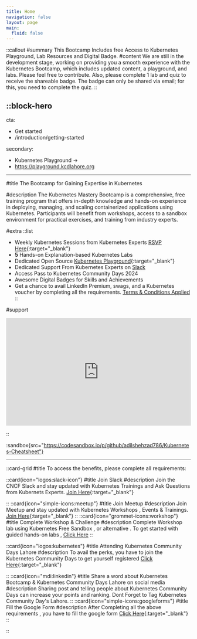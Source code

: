 ```yaml
---
title: Home
navigation: false
layout: page
main:
  fluid: false
---
```


::callout
#summary
This Bootcamp Includes free Access to Kubernetes Playground, Lab Resources and Digital Badge.
#content
We are still in the development stage, working on providing you a smooth experience with the Kubernetes Bootcamp, which includes updated content, a playground, and labs. Please feel free to contribute. Also, please complete 1 lab and quiz to receive the shareable badge. The badge can only be shared via email; for this, you need to complete the quiz.
::

::block-hero
---
cta:
  - Get started
  - /introduction/getting-started

secondary:
  - Kubernetes Playground →
  - https://playground.kcdlahore.org
---

#title
The Bootcamp for Gaining Expertise in Kubernetes

#description
The Kubernetes Mastery Bootcamp is a comprehensive, free training program that offers in-depth knowledge and hands-on experience in deploying, managing, and scaling containerized applications using Kubernetes. Participants will benefit from workshops, access to a sandbox environment for practical exercises, and training from industry experts. 


#extra
  ::list
  - Weekly Kubernetes Sessions from Kubernetes Experts [RSVP Here](https://www.meetup.com/cncf-lahore/){:target="_blank"}
  - **5** Hands-on Explanation-based Kubernetes Labs 
  - Dedicated Open Source [Kubernetes Playground](https://cncf-lahore.github.io/Playground-Landing/){:target="_blank"}
  - Dedicated Support From Kubernetes Experts on [Slack](https://cncflahore.slack.com/)
  - Access Pass to Kubernetes Community Days 2024
  - Awesome Digital Badges for Skills and Achievements
  - Get a chance to avail LinkedIn Premium, swags, and a Kubernetes voucher by completing all the requirements. [Terms & Conditions Applied](/introduction/you-must-know)
  ::


#support
<div style="position: relative; padding-bottom: 58.25242718446603%; height: 0;"><iframe src="https://www.loom.com/embed/9acb440f4cfc48edaec9369e984c9761?sid=cc159bf8-973c-48d9-a589-f89389c1e238" frameborder="0" webkitallowfullscreen mozallowfullscreen allowfullscreen style="position: absolute; top: 0; left: 0; width: 100%; height: 100%;"></iframe></div>

::

:sandbox{src="https://codesandbox.io/p/github/adilshehzad786/Kubernetes-Cheatsheet"}
<hr>

::card-grid
#title
To access the benefits, please complete all requirements:




  ::card{icon="logos:slack-icon"}
  #title
  Join Slack
  #description
  Join the CNCF Slack and stay updated with Kubernetes Trainings and Ask Questions from Kubernets Experts. [Join Here](https://cncflahore.slack.com){:target="_blank"}

  ::
  ::card{icon="simple-icons:meetup"}
  #title
  Join Meetup
  #description
  Join Meetup and stay updated with Kubernetes Workshops , Events & Trainings. [Join Here](https://www.meetup.com/cncf-lahore/){:target="_blank"}
  ::
  ::card{icon="grommet-icons:workshop"}
  #title
  Complete Workshop & Challenge
  #description
  Complete Workshop lab using Kubernetes Free Sandbox , or alternative . To get started with guided hands-on labs , [Click Here](/introduction/getting-started)
  ::

  ::card{icon="logos:kubernetes"}
  #title
  Attending Kubernetes Community Days Lahore
  #description
  To avail the perks, you have to join the Kubernetes Community Days to get yourself registered [Click Here](https://cncf-lahore.vercel.app/){:target="_blank"}

  ::
  ::card{icon="mdi:linkedin"}
  #title
  Share a word about Kubernetes Bootcamp & Kubernetes Community Days Lahore on social media
  #description
  Sharing post and telling people about Kubernetes Community Days can increase your points and ranking. Dont Forget to Tag Kubernetes Community Day's Lahore.
  ::
  ::card{icon="simple-icons:googleforms"}
  #title
  Fill the Google Form 
  #description
  After Completing all the above requirements , you have to fill the google form [Click Here](https://forms.gle/a5gVYBWJD4zzbw3m6){:target="_blank"}
  ::

::
